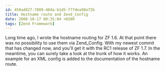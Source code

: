 ```yaml
---
id: 459ad827-7809-404a-b1d5-f77dea98e72b
title: Hostname route and Zend_Config
date: 2008-10-17 00:35:04 +0200
tags: [Zend Framework]
---
```


Long time ago, I wrote the hostname routing for ZF 1.6. At that point there was no possibility to use them via Zend_Config. With my newest commit that has changed now, and you'll get it with the RC1 release of ZF 1.7. In the meantime, you can surely take a look at the trunk of how it works. An example for an XML config is added to the documentation of the hostname route.